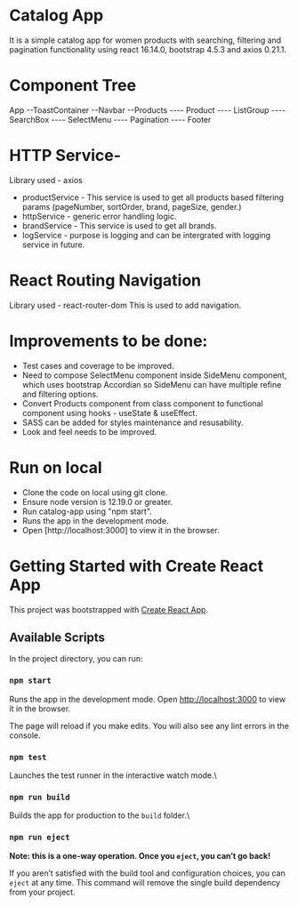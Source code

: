 # Catalog App

It is a simple catalog app for women products with searching, filtering and pagination functionality using react 16.14.0, bootstrap 4.5.3 and axios 0.21.1.

# Component Tree

App
--ToastContainer
--Navbar
--Products
---- Product
---- ListGroup
---- SearchBox
---- SelectMenu
---- Pagination
---- Footer

# HTTP Service-

Library used - axios

- productService - This service is used to get all products based filtering params (pageNumber, sortOrder, brand, pageSize, gender.)
- httpService - generic error handling logic.
- brandService - This service is used to get all brands.
- logService - purpose is logging and can be intergrated with logging service in future.

# React Routing Navigation

Library used - react-router-dom
This is used to add navigation.

# Improvements to be done:

- Test cases and coverage to be improved.
- Need to compose SelectMenu component inside SideMenu component, which uses
  bootstrap Accordian so SideMenu can have multiple refine and filtering options.
- Convert Products component from class component to functional component using hooks - useState & useEffect.
- SASS can be added for styles maintenance and resusability.
- Look and feel needs to be improved.

# Run on local

- Clone the code on local using git clone.
- Ensure node version is 12.19.0 or greater.
- Run catalog-app using "npm start".
- Runs the app in the development mode.
- Open [http://localhost:3000] to view it in the browser.

# Getting Started with Create React App

This project was bootstrapped with [Create React App](https://github.com/facebook/create-react-app).

## Available Scripts

In the project directory, you can run:

### `npm start`

Runs the app in the development mode.
Open [http://localhost:3000](http://localhost:3000) to view it in the browser.

The page will reload if you make edits.
You will also see any lint errors in the console.

### `npm test`

Launches the test runner in the interactive watch mode.\

### `npm run build`

Builds the app for production to the `build` folder.\

### `npm run eject`

**Note: this is a one-way operation. Once you `eject`, you can’t go back!**

If you aren’t satisfied with the build tool and configuration choices, you can `eject` at any time. This command will remove the single build dependency from your project.

